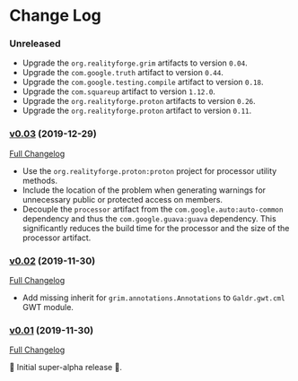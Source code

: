 # Change Log

### Unreleased

* Upgrade the `org.realityforge.grim` artifacts to version `0.04`.
* Upgrade the `com.google.truth` artifact to version `0.44`.
* Upgrade the `com.google.testing.compile` artifact to version `0.18`.
* Upgrade the `com.squareup` artifact to version `1.12.0`.
* Upgrade the `org.realityforge.proton` artifacts to version `0.26`.
* Upgrade the `org.realityforge.proton` artifact to version `0.11`.

### [v0.03](https://github.com/realityforge/galdr/tree/v0.03) (2019-12-29)
[Full Changelog](https://github.com/realityforge/galdr/compare/v0.02...v0.03)

* Use the `org.realityforge.proton:proton` project for processor utility methods.
* Include the location of the problem when generating warnings for unnecessary public or protected access on members.
* Decouple the `processor` artifact from the `com.google.auto:auto-common` dependency and thus the `com.google.guava:guava` dependency. This significantly reduces the build time for the processor and the size of the processor artifact.

### [v0.02](https://github.com/realityforge/galdr/tree/v0.02) (2019-11-30)
[Full Changelog](https://github.com/realityforge/galdr/compare/v0.01...v0.02)

* Add missing inherit for `grim.annotations.Annotations` to `Galdr.gwt.cml` GWT module.

### [v0.01](https://github.com/realityforge/galdr/tree/v0.01) (2019-11-30)
[Full Changelog](https://github.com/realityforge/galdr/compare/50b6987ae83935f316c69b87c275549ef168e1d2...v0.01)

 ‎🎉	Initial super-alpha release ‎🎉.
